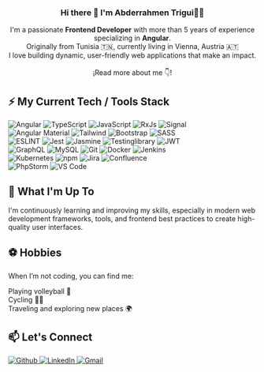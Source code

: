 <p align="center" width="300">
   <h3 align="center">Hi there 👋 I'm Abderrahmen Trigui🧑‍💻</h3>
</p>

<p align="center">
  I'm a passionate <strong>Frontend Developer</strong> with more than 5 years of experience
  <br /> 
  specializing in <strong>Angular</strong>.
  <br />
  Originally from Tunisia 🇹🇳, currently living in Vienna, Austria 🇦🇹
  <br />
  I love building dynamic, user-friendly web applications that make an impact.
  <br /><br />
  ¡Read more about me 👇!
</p>

## ⚡ My Current Tech / Tools Stack

<p>
   <img alt="Angular" src="https://img.shields.io/badge/-Angular-DD0031?style=flat-square&logo=angular&logoColor=white" />
   <img alt="TypeScript" src="https://img.shields.io/badge/-TypeScript-007ACC?style=flat-square&logo=typescript&logoColor=white" />
   <img alt="JavaScript" src="https://img.shields.io/badge/-JavaScript-black?style=flat-square&logo=javascript" />
   <img alt="RxJs" src="https://img.shields.io/badge/-rxjs-23B7178C?style=flat-square&logo=reactivex&logoColor=white" />
   <img alt="Signal" src="https://img.shields.io/badge/Signal-%23039BE5.svg?style=flat-square&logo=Signal&logoColor=white" />
   <br>
   <img alt="Angular Material" src="https://img.shields.io/badge/-Angular_Material-%231a202c?style=flat-square&logo=angular&logoColor=ffa712" />
   <img alt="Tailwind" src="https://img.shields.io/badge/-TailwindCss-%231a202c?style=flat-square&logo=tailwind-css" />
   <img alt="Bootstrap" src="https://img.shields.io/badge/-Bootstrap-563D7C?style=flat-square&logo=bootstrap&logoColor=white" />
   <img alt="SASS" src="https://img.shields.io/badge/SASS-hotpink.svg?style=flat-square&logo=SASS&logoColor=white" />
   <br>
   <img alt="ESLINT" src="https://img.shields.io/badge/eslint-3A33D1?style=flat-square&logo=eslint&logoColor=white" />
   <img alt="Jest" src="https://img.shields.io/badge/-jest-%23C21325?style=flat-square&logo=jest&logoColor=white" />
   <img alt="Jasmine" src="https://img.shields.io/badge/-Jasmine-%238A4182?style=flat-square&logo=Jasmine&logoColor=white" />
   <img alt="Testinglibrary" src="https://img.shields.io/badge/-TestingLibrary-%23E33332?style=flat-square&logo=testing-library&logoColor=white" />
   <img alt="JWT" src="https://img.shields.io/badge/JWT-black?style=flat-square&logo=JSON%20web%20tokens" />
   <br>
   <img alt="GraphQL" src="https://img.shields.io/badge/-GraphQL-E10098?style=flat-square&logo=graphql&logoColor=white" />
   <img alt="MySQL" src="https://img.shields.io/badge/mysql-4479A1.svg?style=flat-square&logo=mysql&logoColor=white" />
   <img alt="Git" src="https://img.shields.io/badge/git-%23F05033.svg?style=flat-square&logo=git&logoColor=white" />
   <img alt="Docker" src="https://img.shields.io/badge/docker-%230db7ed.svg?style=flat-square&logo=docker&logoColor=white" />
   <img alt="Jenkins" src="https://img.shields.io/badge/jenkins-%232C5263.svg?style=flat-square&logo=jenkins&logoColor=white" />
   <br>
   <img alt="Kubernetes" src="https://img.shields.io/badge/kubernetes-%23326ce5.svg?style=flat-square&logo=kubernetes&logoColor=white" />
   <img alt="npm" src="https://img.shields.io/badge/NPM-%23000000.svg?style=flat-square&logo=npm&logoColor=white" />
   <img alt="Jira" src="https://img.shields.io/badge/jira-%230A0FFF.svg?style=flat-square&logo=jira&logoColor=white" />
   <img alt="Confluence" src="https://img.shields.io/badge/confluence-%23172BF4.svg?style=flat-square&logo=confluence&logoColor=white" />
   <br>
   <img alt="PhpStorm" src="https://img.shields.io/badge/phpstorm-143?style=flat-square&logo=phpstorm&logoColor=black&color=black&labelColor=darkorchid" />
   <img alt="VS Code" src="https://img.shields.io/badge/Visual%20Studio%20Code-0078d7.svg?style=flat-square&logo=visual-studio-code&logoColor=white" />
</p>


## 🌱 What I'm Up To
I'm continuously learning and improving my skills, especially in modern web development frameworks, tools, and frontend best practices to create high-quality user interfaces.


## ⚽ Hobbies
When I’m not coding, you can find me:

Playing volleyball 🏐<br>
Cycling 🚴‍♂️<br>
Traveling and exploring new places 🌍<br>


## 📫 Let's Connect
<p>
   <a href="https://github.com/AbduBehindTheCode" target="_blank">
      <img alt="Github" src="https://img.shields.io/badge/-GitHub-%2312100E?style=flat-square&logo=Github&logoColor=white" />
   </a>
   <a href="https://www.linkedin.com/in/abderrahmen-trigui-664b66164/" target="_blank">
      <img alt="LinkedIn" src="https://img.shields.io/badge/-linkedin-%230077B5?style=flat-square&logo=linkedin&logoColor=white" />
   </a>
  <a href="abderrahmen.trigui95@gmail.com" target="_blank">
      <img alt="Gmail" src="https://img.shields.io/badge/Gmail-D14836?style=flat-square&logo=gmail&logoColor=white" />
   </a>
</p>
